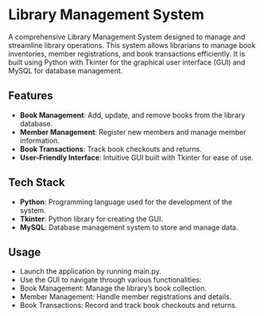 # Library Management System

A comprehensive Library Management System designed to manage and streamline library operations. This system allows librarians to manage book inventories, member registrations, and book transactions efficiently. It is built using Python with Tkinter for the graphical user interface (GUI) and MySQL for database management.

## Features

- **Book Management**: Add, update, and remove books from the library database.
- **Member Management**: Register new members and manage member information.
- **Book Transactions**: Track book checkouts and returns.
- **User-Friendly Interface**: Intuitive GUI built with Tkinter for ease of use.

## Tech Stack

- **Python**: Programming language used for the development of the system.
- **Tkinter**: Python library for creating the GUI.
- **MySQL**: Database management system to store and manage data.

## Usage
- Launch the application by running main.py.
- Use the GUI to navigate through various functionalities:
- Book Management: Manage the library’s book collection.
- Member Management: Handle member registrations and details.
- Book Transactions: Record and track book checkouts and returns.
